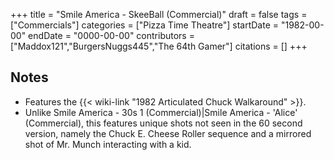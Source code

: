 +++
title = "Smile America - SkeeBall (Commercial)"
draft = false
tags = ["Commercials"]
categories = ["Pizza Time Theatre"]
startDate = "1982-00-00"
endDate = "0000-00-00"
contributors = ["Maddox121","BurgersNuggs445","The 64th Gamer"]
citations = []
+++

## Notes

- Features the {{< wiki-link "1982 Articulated Chuck Walkaround" >}}.
- Unlike Smile America - 30s 1 (Commercial)|Smile America - 'Alice' (Commercial), this features unique shots not seen in the 60 second version, namely the Chuck E. Cheese Roller sequence and a mirrored shot of Mr. Munch interacting with a kid.
